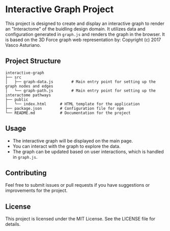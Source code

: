 # Interactive Graph Project

This project is designed to create and display an interactive graph to render an "Interactome" of the buidling design domain. It utilizes data and configuration generated in `graph.js` and renders the graph in the browser. It is based on the 3D Force graph web representation by: Copyright (c) 2017 Vasco Asturiano.

## Project Structure

```
interactive-graph
├── src
│   ├── graph-data.js        # Main entry point for setting up the graph nodes and edges
│   └── graph-path.js        # Main entry point for setting up the interactome pathways
├── public
│   └── index.html      # HTML template for the application
├── package.json        # Configuration file for npm
└── README.md           # Documentation for the project
```



## Usage

- The interactive graph will be displayed on the main page.
- You can interact with the graph to explore the data.
- The graph can be updated based on user interactions, which is handled in `graph.js`.

## Contributing

Feel free to submit issues or pull requests if you have suggestions or improvements for the project. 

## License

This project is licensed under the MIT License. See the LICENSE file for details.
